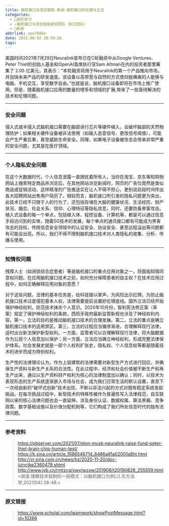 ```yaml
---
title: 脑机接口与混合智能-新闻-脑机接口的伦理与立法
categories:
  - 🌙进阶学习
  - ⭐脑机接口与混合智能研究团队（BCI团队）
  - 💫新闻
abbrlink: aee7886e
date: 2021-08-02 20:59:26
tags:
---
```


美国时间2021年7月29日Neuralink宣布已在C轮融资中从Google Ventures、Peter Thiel的创始人基金和OpenAI首席执行官Sam Altman在内的投资者那里筹集了 2.05 亿美元，其表示：“本轮融资将用于Neuralink的第一个产品推向市场，并加快未来产品的研发速度。该设备以高带宽与自然的方式使四肢瘫痪的人能够与电脑、手机交互，享受数字自由。”也就是说，脑机接口设备即将在市场上推广使用。但是，随着脑机接口应用的数量的增多和领域的扩展,带来了一些亟待解决的技术和伦理问题。

<!--more-->

***

### 安全问题

侵入式或半侵入式脑机接口需要在脑部进行芯片等硬件植入，会破坏脑部的天然物理防护；如果相关硬件设备被非法使用（如输入恶意信号、更改信号阈值），可能会产生严重后果，甚至威胁生命安全。同理，如果电子设备被攻击会带来非常严重的安全问题，尤其是在医疗领域。

***

### 个人隐私安全问题

在这个大数据时代，个人信息泄露一直困扰着所有人，当你在淘宝、京东等知购物网站上搜索特定商品并浏览后，在其他网站浏览新闻时，网页的广告位竟然是类似商品或促销活动，这样精准的广告推送实在让人不得不担心，更别说前段时间传出各大招聘网站出售用户简历了。相较而言，脑机接口所引发的隐私问题更为突出，此技术已经不只限于人的行为了，还包括存储在大脑的健康状况、生活经历、财产状况、婚恋、社会关系、信仰、心理特征等隐私信息，同时，还要防备黑客攻击。植入式设备的每一个单点，包括植入体、程控设备、计算机等，都是可以通过信息手段访问到的实体，随着5G技术的发展，每个单点的通讯接口都有可能成为黑客攻击的目标，传统信息安全领域中的认证安全、协议安全、甚至远程溢出等问题都有可能会出现。所以，我们不得不限制脑机接口技术对人类隐私的收集、分析、传播与使用。

***

### 知情权问题

残障人士（如闭锁综合症患者）等是脑机接口的重点应用对象之一，将面临知情同意权问题。在应用脑机接口技术之前，如何充分保障患者的自主权？在技术应用过程中，如何正确解释应用对象的意愿？

对于这些问题，法律的基本任务是，给科技报以掌声，为风险出示红牌。为防止脑机接口技术过度侵犯基本人权，法律需要提前设置好伦理底线。国外立法已经开始保护神经权利，防范技术抹杀个人意识。2020年10月份，智利宪法修正案（草案）规定了保护神经权利的条款，西班牙政府最新监管新规也涉及了神经权利内容。第一，立法的目的是推动脑机接口技术的合理发展。第二，立法的重点是确立脑机接口技术的适用禁区。第三，立法的过程应当循序渐进，合理解释现行法律，适时出台新法保护新型权利。一方面，监管者可以合理解释现行法律，将大脑数据作为公民个人信息加以保护；另一方面，立法应当确立神经权利，形成完整法律保护体系。社会发展史就是一部个人权利扩张史，隐私权、个人信息权等都是随着技术的进步而成为特别权利。

生产性的法律理论认为，作为上层建筑的法律需要对新型生产方式进行回应，并确保生产资料与新生产关系的合法性。在此过程中，经济和社会价值被不断生产和再生产出来，通过以生产资料财产权利为核心的法律制度加以确认；同时，以技术为表现形态的生产系统逐渐嵌入市场与社会，成为我们日常生活的默认设置，直至下一次经由新的“破坏式创新”技术出现，不断以非法兴起的方式对既有稳定系统发起挑战。在每次挑战过程中，新型技术的特殊性被作为普遍性写入法律规范，自互联网以来的核心法律问题也会一直延伸，涉及身份认证、数据权属、算法黑箱、竞争政策、数字基础设施以及价值分配机制等，它们构成了我们所处信息时代的独有法律问题。

***

### 参考资料

> <https://observer.com/2021/07/elon-musk-neuralink-raise-fund-peter-thiel-brain-chip-human-test/>
> <https://k.sina.cn/article_1686546714_6486a91a02001a8ht.html>
> <http://vr.sina.com.cn/news/hz/2020-11-20/doc-iiznctke2360478.shtml>
> <http://www.jyb.cn/rmtzcg/xwy/wzxw/201908/t20190828_255559.html>
> <胡凌.理解技术规制的一般模式：以脑机接口为例[J].东方法学,2021(04):38-48.>

***

### 原文链接

> <https://www.scholat.com/teamwork/showPostMessage.html?id=10266>
